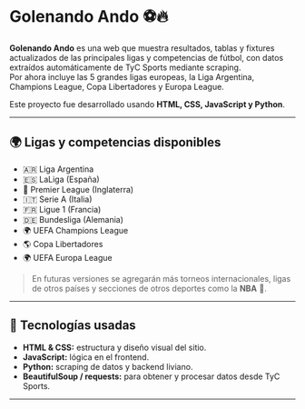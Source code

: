 # Golenando Ando ⚽🔥

**Golenando Ando** es una web que muestra resultados, tablas y fixtures actualizados de las principales ligas y competencias de fútbol, con datos extraídos automáticamente de TyC Sports mediante scraping.  
Por ahora incluye las 5 grandes ligas europeas, la Liga Argentina, Champions League, Copa Libertadores y Europa League.

Este proyecto fue desarrollado usando **HTML, CSS, JavaScript y Python**.

---

## 🌍 Ligas y competencias disponibles

- 🇦🇷 Liga Argentina
- 🇪🇸 LaLiga (España)
- 🏴 Premier League (Inglaterra)
- 🇮🇹 Serie A (Italia)
- 🇫🇷 Ligue 1 (Francia)
- 🇩🇪 Bundesliga (Alemania)
- 🌍 UEFA Champions League
- 🌎 Copa Libertadores
- 🌍 UEFA Europa League

> En futuras versiones se agregarán más torneos internacionales, ligas de otros países y secciones de otros deportes como la **NBA** 🏀.

---

## 🚀 Tecnologías usadas

- **HTML & CSS:** estructura y diseño visual del sitio.
- **JavaScript:** lógica en el frontend.
- **Python:** scraping de datos y backend liviano.
- **BeautifulSoup / requests:** para obtener y procesar datos desde TyC Sports.

---
